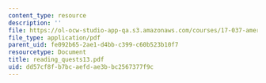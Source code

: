 ```yaml
---
content_type: resource
description: ''
file: https://ol-ocw-studio-app-qa.s3.amazonaws.com/courses/17-037-american-political-thought-spring-2004/dd57cf8fb7bcaefdae3bbc2567377f9c_reading_quests13.pdf
file_type: application/pdf
parent_uid: fe092b65-2ae1-d4bb-c399-c60b523b10f7
resourcetype: Document
title: reading_quests13.pdf
uid: dd57cf8f-b7bc-aefd-ae3b-bc2567377f9c
---
```

